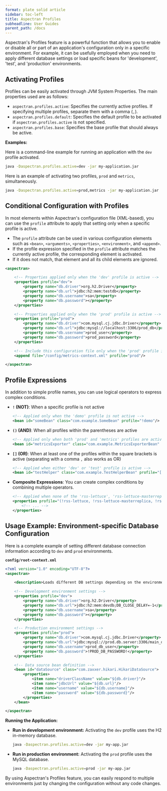 ```yaml
---
format: plate solid article
sidebar: toc-left
title: Aspectran Profiles
subheadline: User Guides
parent_path: /docs
---
```


Aspectran's Profiles feature is a powerful function that allows you to enable or disable all or part of an application's configuration only in a specific environment. For example, it can be usefully employed when you need to apply different database settings or load specific beans for 'development', 'test', and 'production' environments.

## Activating Profiles

Profiles can be easily activated through JVM System Properties. The main properties used are as follows:

- `aspectran.profiles.active`: Specifies the currently active profiles. If specifying multiple profiles, separate them with a comma (`,`).
- `aspectran.profiles.default`: Specifies the default profile to be activated if `aspectran.profiles.active` is not specified.
- `aspectran.profiles.base`: Specifies the base profile that should always be active.

**Examples:**

Here is a command-line example for running an application with the `dev` profile activated.

```bash
java -Daspectran.profiles.active=dev -jar my-application.jar
```

Here is an example of activating two profiles, `prod` and `metrics`, simultaneously.

```bash
java -Daspectran.profiles.active=prod,metrics -jar my-application.jar
```

## Conditional Configuration with Profiles

In most elements within Aspectran's configuration file (XML-based), you can use the `profile` attribute to apply that setting only when a specific profile is active.

- The `profile` attribute can be used in various configuration elements such as `<bean>`, `<arguments>`, `<properties>`, `<environment>`, and `<append>`.
- If the profile expression specified in the `profile` attribute matches the currently active profile, the corresponding element is activated.
- If it does not match, that element and all its child elements are ignored.

```xml
<aspectran>

    <!-- Properties applied only when the 'dev' profile is active -->
    <properties profile="dev">
        <property name="db.driver">org.h2.Driver</property>
        <property name="db.url">jdbc:h2:mem:testdb</property>
        <property name="db.username">sa</property>
        <property name="db.password"></property>
    </properties>

    <!-- Properties applied only when the 'prod' profile is active -->
    <properties profile="prod">
        <property name="db.driver">com.mysql.cj.jdbc.Driver</property>
        <property name="db.url">jdbc:mysql://localhost:3306/prod_db</property>
        <property name="db.username">prod_user</property>
        <property name="db.password">prod_password</property>
    </properties>

    <!-- Include this configuration file only when the 'prod' profile is active -->
    <append file="/config/metrics-context.xml" profile="prod"/>

</aspectran>
```

## Profile Expressions

In addition to simple profile names, you can use logical operators to express complex conditions.

- **`!` (NOT)**: When a specific profile is not active
  ```xml
  <!-- Applied only when the 'demo' profile is not active -->
  <bean id="someBean" class="com.example.SomeBean" profile="!demo"/>
  ```

- **`()` (AND)**: When all profiles within the parentheses are active
  ```xml
  <!-- Applied only when both 'prod' and 'metrics' profiles are active -->
  <bean id="metricsExporter" class="com.example.MetricsExporterBean" profile="(prod, metrics)"/>
  ```

- **`[]` (OR)**: When at least one of the profiles within the square brackets is active (separating with a comma `,` also works as OR)
  ```xml
  <!-- Applied when either 'dev' or 'test' profile is active -->
  <bean id="testHelper" class="com.example.TestHelperBean" profile="[dev, test]"/>
  ```

- **Composite Expressions**: You can create complex conditions by combining multiple operators.
  ```xml
  <!-- Applied when none of the 'rss-lettuce', 'rss-lettuce-masterreplica', 'rss-lettuce-cluster' profiles are active -->
  <properties profile="(!rss-lettuce, !rss-lettuce-masterreplica, !rss-lettuce-cluster)">
      <!-- ... -->
  </properties>
  ```

## Usage Example: Environment-specific Database Configuration

Here is a complete example of setting different database connection information according to `dev` and `prod` environments.

**`config/root-context.xml`**
```xml
<?xml version="1.0" encoding="UTF-8"?>
<aspectran>

    <description>Loads different DB settings depending on the environment.</description>

    <!-- Development environment settings -->
    <properties profile="dev">
        <property name="db.driver">org.h2.Driver</property>
        <property name="db.url">jdbc:h2:mem:devdb;DB_CLOSE_DELAY=-1</property>
        <property name="db.username">sa</property>
        <property name="db.password"></property>
    </properties>

    <!-- Production environment settings -->
    <properties profile="prod">
        <property name="db.driver">com.mysql.cj.jdbc.Driver</property>
        <property name="db.url">jdbc:mysql://prod.db.server:3306/main_db</property>
        <property name="db.username">prod_db_user</property>
        <property name="db.password">!PROD_DB_PASSWORD!</property>
    </properties>

    <!-- Data source bean definition -->
    <bean id="dataSource" class="com.zaxxer.hikari.HikariDataSource">
        <properties>
            <item name="driverClassName" value="${db.driver}"/>
            <item name="jdbcUrl" value="${db.url}"/>
            <item name="username" value="${db.username}"/>
            <item name="password" value="${db.password}"/>
        </properties>
    </bean>

</aspectran>
```

**Running the Application:**

- **Run in development environment:** Activating the `dev` profile uses the H2 in-memory database.
  ```bash
  java -Daspectran.profiles.active=dev -jar my-app.jar
  ```

- **Run in production environment:** Activating the `prod` profile uses the MySQL database.
  ```bash
  java -Daspectran.profiles.active=prod -jar my-app.jar
  ```

By using Aspectran's Profiles feature, you can easily respond to multiple environments just by changing the configuration without any code changes.
